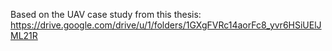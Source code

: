 Based on the UAV case study from this thesis:
https://drive.google.com/drive/u/1/folders/1GXgFVRc14aorFc8_yvr6HSiUElJML21R